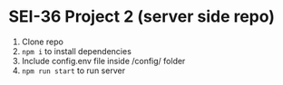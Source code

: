 # SEI-36 Project 2 (server side repo)

1. Clone repo
2. `npm i` to install dependencies
3. Include config.env file inside /config/ folder
4. `npm run start` to run server